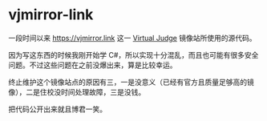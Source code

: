 # vjmirror-link

一段时间以来 https://vjmirror.link 这一 [Virtual Judge](https://vjudge.net/) 镜像站所使用的源代码。

因为写这东西的时候我刚开始学 C#，所以实现十分混乱，而且也可能有很多安全问题。不过这些问题在之前没爆出来，算是比较幸运。

终止维护这个镜像站点的原因有三，一是没意义（已经有官方且质量足够高的镜像），二是住校没时间处理故障，三是没钱。

把代码公开出来就且博君一笑。
